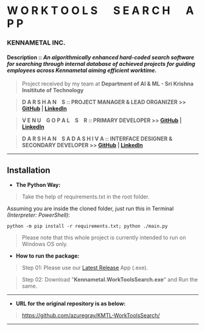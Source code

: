 # **W O R K T O O L S &emsp; S E A R C H &emsp; A P P**

### KENNAMETAL INC.

#### Description :: *An algorithmically enhanced hard-coded search software for searching through internal database of achieved projects for guiding employees across Kennametal aiming efficient worktime.*

> Project received by my team at **Department of AI & ML - Sri Krishna Insititute of Technology**

> **D A R S H A N &ensp; S :: PROJECT MANAGER & LEAD ORGANIZER >> [GitHub](https://github.com/azuregray/) | [LinkedIn](https://linkedin.com/in/arcticblue)**

> **V E N U &ensp; G O P A L &ensp; S &ensp; R :: PRIMARY DEVELOPER >> [GitHub](https://github.com/srvenu) | [LinkedIn](https://www.linkedin.com/in/venu-s-raj)**

> **D A R S H A N &ensp; S A D A S H I V A :: INTERFACE DESIGNER & SECONDARY DEVELOPER >> [GitHub](https://github.com/darshansadashiva) | [LinkedIn](http://linkedin.com/in/darshansadashiva)**

---
## Installation

- **The Python Way:**

> Take the help of requirements.txt in the root folder.

Assuming you are inside the cloned folder, just run this in Terminal *(Interpreter: PowerShell)*:
```
python -m pip install -r requirements.txt; python ./main.py
```

> Please note that this whole project is currently intended to run on Windows OS only.

- **How to run the package:**
> Step 01: Please use our [Latest Release](https://github.com/azuregray/KMTL-WorkToolsSearch/releases/latest) App (.exe).

> Step 02: Download "**Kennametal.WorkToolsSearch.exe**" and Run the same.
---
- **URL for the original repository is as below:**

> https://github.com/azuregray/KMTL-WorkToolsSearch/

---
